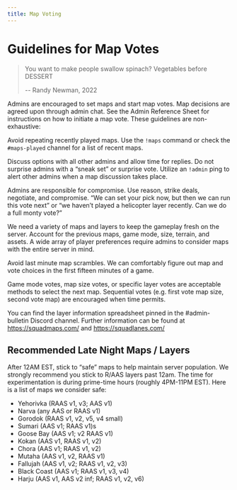 ```yaml
---
title: Map Voting
---
```


# Guidelines for Map Votes

> You want to make people swallow spinach? Vegetables before DESSERT
> 
> -- Randy Newman, 2022

Admins are encouraged to set maps and start map votes. Map decisions are agreed upon through admin chat. See the Admin Reference Sheet for instructions on how to initiate a map vote.  These guidelines are non-exhaustive:

Avoid repeating recently played maps. Use the `!maps` command or check the `#maps-played` channel for a list of recent maps.

Discuss options with all other admins and allow time for replies. Do not surprise admins with a “sneak set” or surprise vote. Utilize an `!admin` ping to alert other admins when a map discussion takes place.

Admins are responsible for compromise. Use reason, strike deals, negotiate, and compromise. “We can set your pick now, but then we can run this vote next” or “we haven’t played a helicopter layer recently. Can we do a full monty vote?”

We need a variety of maps and layers to keep the gameplay fresh on the server. Account for the previous maps, game mode, size, terrain, and assets.  A wide array of player preferences require admins to consider maps with the entire server in mind. 

Avoid last minute map scrambles. We can comfortably figure out map and vote choices in the first fifteen minutes of a game.

Game mode votes, map size votes, or specific layer votes are acceptable methods to select the next map. Sequential votes (e.g. first vote map size, second vote map) are encouraged when time permits.

You can find the layer information spreadsheet pinned in the #admin-bulletin Discord channel. Further information can be found at https://squadmaps.com/ and https://squadlanes.com/

## Recommended Late Night Maps / Layers

After 12AM EST, stick to “safe” maps to help maintain server population. We strongly recommend you stick to R/AAS layers past 12am. The time for experimentation is during prime-time hours (roughly 4PM-11PM EST). Here is a list of maps we consider safe:

* Yehorivka (RAAS v1, v3; AAS v1)
* Narva (any AAS or  RAAS v1)
* Gorodok (RAAS v1, v2, v5, v4 small)
* Sumari (AAS v1; RAAS v1)s
* Goose Bay (AAS v1; v2 RAAS v1)
* Kokan (AAS v1, RAAS v1, v2)
* Chora (AAS v1; RAAS v1, v2)
* Mutaha (AAS v1, v2, RAAS v1)
* Fallujah (AAS v1, v2; RAAS v1, v2, v3)
* Black Coast (AAS v1; RAAS v1, v3, v4)
* Harju (AAS v1, AAS v2 inf; RAAS v1, v2, v6)

